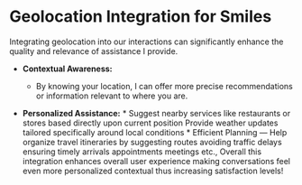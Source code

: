 # Geolocation Integration for Smiles

Integrating geolocation into our interactions can significantly enhance the quality and relevance of assistance I provide.

- **Contextual Awareness:** 
  - By knowing your location, I can offer more precise recommendations or information relevant to where you are.
  
- **Personalized Assistance:**	* Suggest nearby services like restaurants or stores based directly upon current position Provide weather updates tailored specifically around local conditions * Efficient Planning — Help organize travel itineraries by suggesting routes avoiding traffic delays ensuring timely arrivals appointments meetings etc., Overall this integration enhances overall user experience making conversations feel even more personalized contextual thus increasing satisfaction levels!		